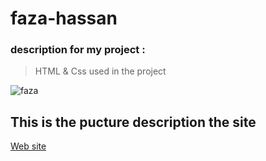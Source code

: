 # faza-hassan



### description for my project :

>  HTML & Css used in the project
 
 ![faza](https://www.hiamag.com/sites/default/files/styles/1000xauto/public/article/19/02/2019/7772096-792387693.jpg?itok=LK_smS9t)
 
  ## This is the pucture description the site
 
[Web site](https://hassanalghandourabuali.github.io/faza-hassan/)
